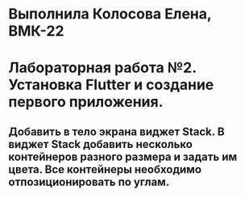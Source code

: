 # Выполнила Колосова Елена, ВМК-22
# Лабораторная работа №2. Установка Flutter и создание первого приложения.
## Добавить в тело экрана виджет Stack. В виджет Stack добавить несколько контейнеров разного размера и задать им цвета. Все контейнеры необходимо отпозиционировать по углам.




